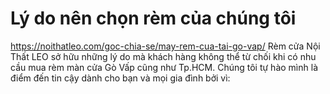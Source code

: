 # Lý do nên chọn rèm của chúng tôi

https://noithatleo.com/goc-chia-se/may-rem-cua-tai-go-vap/   Rèm cửa Nội Thất LEO sở hữu những lý do mà khách hàng không thể từ chối khi có nhu cầu mua rèm màn cửa Gò Vấp cũng như Tp.HCM. Chúng tôi tự hào mình là điểm đến tin cậy dành cho bạn và mọi gia đình bởi vì:
